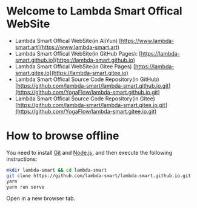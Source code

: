 # Welcome to Lambda Smart Offical WebSite

- Lambda Smart Offical WebSite(in AliYun) [https://www.lambda-smart.art](https://www.lambda-smart.art)
- Lambda Smart Offical WebSite(in GitHub Pages): [https://lambda-smart.github.io](https://lambda-smart.github.io)
- Lambda Smart Offical WebSite(in Gitee Pages) [https://lambda-smart.gitee.io](https://lambda-smart.gitee.io)
- Lambda Smart Offical Source Code Repository(in GitHub) [https://github.com/lambda-smart/lambda-smart.github.io.git](https://github.com/YogaFlow/lambda-smart.github.io.git)
- Lambda Smart Offical Source Code Repository(in Gitee) [https://github.com/lambda-smart/lambda-smart.gitee.io.git](https://github.com/YogaFlow/lambda-smart.gitee.io.git)

# How to browse offline

You need to install [Git](https://git-scm.com) and [Node.js](https://nodejs.org), and then execute the following instructions:

```bash
mkdir lambda-smart && cd lambda-smart
git clone https://github.com/lambda-smart/lambda-smart.github.io.git
yarn
yarn run serve
```

Open in a new browser  tab.

